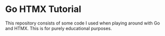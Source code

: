 # Go HTMX Tutorial

This repository consists of some code I used when playing around with Go and HTMX.
This is for purely educational purposes.

